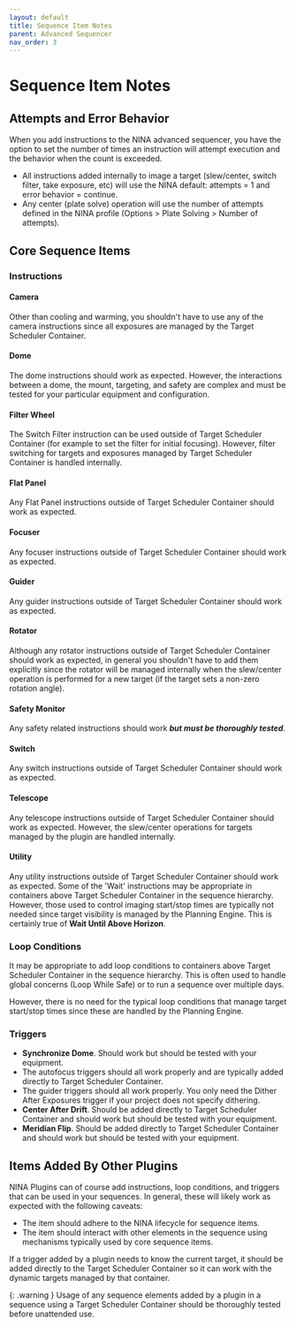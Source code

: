 ```yaml
---
layout: default
title: Sequence Item Notes
parent: Advanced Sequencer
nav_order: 3
---
```


# Sequence Item Notes

## Attempts and Error Behavior

When you add instructions to the NINA advanced sequencer, you have the option to set the number of times an instruction will attempt execution and the behavior when the count is exceeded.
- All instructions added internally to image a target (slew/center, switch filter, take exposure, etc) will use the NINA default: attempts = 1 and error behavior = continue.
- Any center (plate solve) operation will use the number of attempts defined in the NINA profile (Options > Plate Solving > Number of attempts).

## Core Sequence Items

### Instructions

#### Camera
Other than cooling and warming, you shouldn't have to use any of the camera instructions since all exposures are managed by the Target Scheduler Container.

#### Dome
The dome instructions should work as expected.  However, the interactions between a dome, the mount, targeting, and safety are complex and must be tested for your particular equipment and configuration.

#### Filter Wheel
The Switch Filter instruction can be used outside of Target Scheduler Container (for example to set the filter for initial focusing).  However, filter switching for targets and exposures managed by Target Scheduler Container is handled internally.

#### Flat Panel
Any Flat Panel instructions outside of Target Scheduler Container should work as expected.

#### Focuser
Any focuser instructions outside of Target Scheduler Container should work as expected.

#### Guider
Any guider instructions outside of Target Scheduler Container should work as expected.

#### Rotator
Although any rotator instructions outside of Target Scheduler Container should work as expected, in general you shouldn't have to add them explicitly since the rotator will be managed internally when the slew/center operation is performed for a new target (if the target sets a non-zero rotation angle).

#### Safety Monitor
Any safety related instructions should work **_but must be thoroughly tested_**.

#### Switch
Any switch instructions outside of Target Scheduler Container should work as expected.

#### Telescope
Any telescope instructions outside of Target Scheduler Container should work as expected.  However, the slew/center operations for targets managed by the plugin are handled internally.

#### Utility
Any utility instructions outside of Target Scheduler Container should work as expected.  Some of the 'Wait' instructions may be appropriate in containers above Target Scheduler Container in the sequence hierarchy.  However, those used to control imaging start/stop times are typically not needed since target visibility is managed by the Planning Engine.  This is certainly true of **Wait Until Above Horizon**.

### Loop Conditions
It may be appropriate to add loop conditions to containers above Target Scheduler Container in the sequence hierarchy.  This is often used to handle global concerns (Loop While Safe) or to run a sequence over multiple days.

However, there is no need for the typical loop conditions that manage target start/stop times since these are handled by the Planning Engine.

### Triggers
* **Synchronize Dome**.  Should work but should be tested with your equipment.
* The autofocus triggers should all work properly and are typically added directly to Target Scheduler Container.
* The guider triggers should all work properly.  You only need the Dither After Exposures trigger if your project does not specify dithering.
* **Center After Drift**.  Should be added directly to Target Scheduler Container and should work but should be tested with your equipment.
* **Meridian Flip**.  Should be added directly to Target Scheduler Container and should work but should be tested with your equipment.

## Items Added By Other Plugins

NINA Plugins can of course add instructions, loop conditions, and triggers that can be used in your sequences.  In general, these will likely work as expected with the following caveats:
* The item should adhere to the NINA lifecycle for sequence items.
* The item should interact with other elements in the sequence using mechanisms typically used by core sequence items.

If a trigger added by a plugin needs to know the current target, it should be added directly to the Target Scheduler Container so it can work with the dynamic targets managed by that container.

{: .warning }
Usage of any sequence elements added by a plugin in a sequence using a Target Scheduler Container should be thoroughly tested before unattended use.

